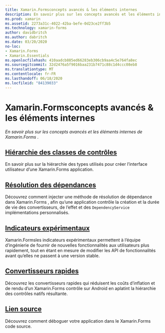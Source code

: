 ```yaml
---
title: Xamarin.Formsconcepts avancés & les éléments internes
description: En savoir plus sur les concepts avancés et les éléments internes de Xamarin.Forms .
ms.prod: xamarin
ms.assetid: 2273a31c-4022-42ba-befe-0d23ce2ff3b5
ms.technology: xamarin-forms
author: davidbritch
ms.author: dabritch
ms.date: 03/20/2020
no-loc:
- Xamarin.Forms
- Xamarin.Essentials
ms.openlocfilehash: 410aadcb885ed66283eb306cb9aa4c5e764fa8ec
ms.sourcegitcommit: 32d2476a5f9016baa231b7471c88c1d4ccc08eb8
ms.translationtype: MT
ms.contentlocale: fr-FR
ms.lasthandoff: 06/18/2020
ms.locfileid: "84139033"
---
```

# <a name="xamarinforms-advanced-concepts--internals"></a>Xamarin.Formsconcepts avancés & les éléments internes

_En savoir plus sur les concepts avancés et les éléments internes de Xamarin.Forms ._

## <a name="controls-class-hierarchy"></a>[Hiérarchie des classes de contrôles](class-hierarchy.md)

En savoir plus sur la hiérarchie des types utilisés pour créer l’interface utilisateur d’une Xamarin.Forms application.

## <a name="dependency-resolution"></a>[Résolution des dépendances](dependency-resolution.md)

Découvrez comment injecter une méthode de résolution de dépendance dans Xamarin.Forms , afin qu’une application contrôle la création et la durée de vie des convertisseurs, de l’effet et des `DependencyService` implémentations personnalisés.

## <a name="experimental-flags"></a>[Indicateurs expérimentaux](experimental-flags.md)

Xamarin.Formsles indicateurs expérimentaux permettent à l’équipe d’ingénierie de fournir de nouvelles fonctionnalités aux utilisateurs plus rapidement, tout en étant en mesure de modifier les API de fonctionnalités avant qu’elles ne passent à une version stable.

## <a name="fast-renderers"></a>[Convertisseurs rapides](fast-renderers.md)

Découvrez les convertisseurs rapides qui réduisent les coûts d’inflation et de rendu d’un Xamarin.Forms contrôle sur Android en aplatint la hiérarchie des contrôles natifs résultante.

## <a name="source-link"></a>[Lien source](sourcelink.md)

Découvrez comment déboguer votre application dans le Xamarin.Forms code source.
